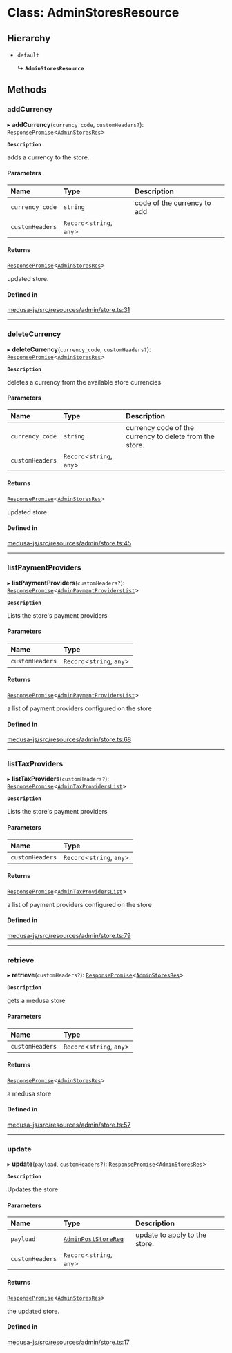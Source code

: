# Class: AdminStoresResource

## Hierarchy

- `default`

  ↳ **`AdminStoresResource`**

## Methods

### addCurrency

▸ **addCurrency**(`currency_code`, `customHeaders?`): [`ResponsePromise`](../modules/internal.md#responsepromise)<[`AdminStoresRes`](../modules/internal-25.md#adminstoresres)\>

**`Description`**

adds a currency to the store.

#### Parameters

| Name | Type | Description |
| :------ | :------ | :------ |
| `currency_code` | `string` | code of the currency to add |
| `customHeaders` | `Record`<`string`, `any`\> |  |

#### Returns

[`ResponsePromise`](../modules/internal.md#responsepromise)<[`AdminStoresRes`](../modules/internal-25.md#adminstoresres)\>

updated store.

#### Defined in

[medusa-js/src/resources/admin/store.ts:31](https://github.com/medusajs/medusa/blob/a4dd26e13/packages/medusa-js/src/resources/admin/store.ts#L31)

___

### deleteCurrency

▸ **deleteCurrency**(`currency_code`, `customHeaders?`): [`ResponsePromise`](../modules/internal.md#responsepromise)<[`AdminStoresRes`](../modules/internal-25.md#adminstoresres)\>

**`Description`**

deletes a currency from the available store currencies

#### Parameters

| Name | Type | Description |
| :------ | :------ | :------ |
| `currency_code` | `string` | currency code of the currency to delete from the store. |
| `customHeaders` | `Record`<`string`, `any`\> |  |

#### Returns

[`ResponsePromise`](../modules/internal.md#responsepromise)<[`AdminStoresRes`](../modules/internal-25.md#adminstoresres)\>

updated store

#### Defined in

[medusa-js/src/resources/admin/store.ts:45](https://github.com/medusajs/medusa/blob/a4dd26e13/packages/medusa-js/src/resources/admin/store.ts#L45)

___

### listPaymentProviders

▸ **listPaymentProviders**(`customHeaders?`): [`ResponsePromise`](../modules/internal.md#responsepromise)<[`AdminPaymentProvidersList`](../modules/internal-25.md#adminpaymentproviderslist)\>

**`Description`**

Lists the store's payment providers

#### Parameters

| Name | Type |
| :------ | :------ |
| `customHeaders` | `Record`<`string`, `any`\> |

#### Returns

[`ResponsePromise`](../modules/internal.md#responsepromise)<[`AdminPaymentProvidersList`](../modules/internal-25.md#adminpaymentproviderslist)\>

a list of payment providers configured on the store

#### Defined in

[medusa-js/src/resources/admin/store.ts:68](https://github.com/medusajs/medusa/blob/a4dd26e13/packages/medusa-js/src/resources/admin/store.ts#L68)

___

### listTaxProviders

▸ **listTaxProviders**(`customHeaders?`): [`ResponsePromise`](../modules/internal.md#responsepromise)<[`AdminTaxProvidersList`](../modules/internal-25.md#admintaxproviderslist)\>

**`Description`**

Lists the store's payment providers

#### Parameters

| Name | Type |
| :------ | :------ |
| `customHeaders` | `Record`<`string`, `any`\> |

#### Returns

[`ResponsePromise`](../modules/internal.md#responsepromise)<[`AdminTaxProvidersList`](../modules/internal-25.md#admintaxproviderslist)\>

a list of payment providers configured on the store

#### Defined in

[medusa-js/src/resources/admin/store.ts:79](https://github.com/medusajs/medusa/blob/a4dd26e13/packages/medusa-js/src/resources/admin/store.ts#L79)

___

### retrieve

▸ **retrieve**(`customHeaders?`): [`ResponsePromise`](../modules/internal.md#responsepromise)<[`AdminStoresRes`](../modules/internal-25.md#adminstoresres)\>

**`Description`**

gets a medusa store

#### Parameters

| Name | Type |
| :------ | :------ |
| `customHeaders` | `Record`<`string`, `any`\> |

#### Returns

[`ResponsePromise`](../modules/internal.md#responsepromise)<[`AdminStoresRes`](../modules/internal-25.md#adminstoresres)\>

a medusa store

#### Defined in

[medusa-js/src/resources/admin/store.ts:57](https://github.com/medusajs/medusa/blob/a4dd26e13/packages/medusa-js/src/resources/admin/store.ts#L57)

___

### update

▸ **update**(`payload`, `customHeaders?`): [`ResponsePromise`](../modules/internal.md#responsepromise)<[`AdminStoresRes`](../modules/internal-25.md#adminstoresres)\>

**`Description`**

Updates the store

#### Parameters

| Name | Type | Description |
| :------ | :------ | :------ |
| `payload` | [`AdminPostStoreReq`](internal-25.AdminPostStoreReq.md) | update to apply to the store. |
| `customHeaders` | `Record`<`string`, `any`\> |  |

#### Returns

[`ResponsePromise`](../modules/internal.md#responsepromise)<[`AdminStoresRes`](../modules/internal-25.md#adminstoresres)\>

the updated store.

#### Defined in

[medusa-js/src/resources/admin/store.ts:17](https://github.com/medusajs/medusa/blob/a4dd26e13/packages/medusa-js/src/resources/admin/store.ts#L17)
